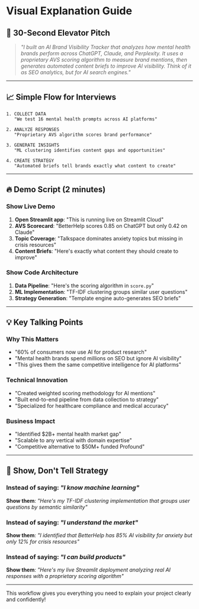 # Visual Explanation Guide

## 🎯 **30-Second Elevator Pitch**

> *"I built an AI Brand Visibility Tracker that analyzes how mental health brands perform across ChatGPT, Claude, and Perplexity. It uses a proprietary AVS scoring algorithm to measure brand mentions, then generates automated content briefs to improve AI visibility. Think of it as SEO analytics, but for AI search engines."*

---

## 📈 **Simple Flow for Interviews**

```
1. COLLECT DATA
   "We test 16 mental health prompts across AI platforms"
   
2. ANALYZE RESPONSES  
   "Proprietary AVS algorithm scores brand performance"
   
3. GENERATE INSIGHTS
   "ML clustering identifies content gaps and opportunities"
   
4. CREATE STRATEGY
   "Automated briefs tell brands exactly what content to create"
```

---

## 🔥 **Demo Script (2 minutes)**

### **Show Live Demo**
1. **Open Streamlit app**: "This is running live on Streamlit Cloud"
2. **AVS Scorecard**: "BetterHelp scores 0.85 on ChatGPT but only 0.42 on Claude"
3. **Topic Coverage**: "Talkspace dominates anxiety topics but missing in crisis resources" 
4. **Content Briefs**: "Here's exactly what content they should create to improve"

### **Show Code Architecture**
1. **Data Pipeline**: "Here's the scoring algorithm in `score.py`"
2. **ML Implementation**: "TF-IDF clustering groups similar user questions"
3. **Strategy Generation**: "Template engine auto-generates SEO briefs"

---

## 💡 **Key Talking Points**

### **Why This Matters**
- "60% of consumers now use AI for product research"
- "Mental health brands spend millions on SEO but ignore AI visibility"
- "This gives them the same competitive intelligence for AI platforms"

### **Technical Innovation**
- "Created weighted scoring methodology for AI mentions"
- "Built end-to-end pipeline from data collection to strategy"
- "Specialized for healthcare compliance and medical accuracy"

### **Business Impact**
- "Identified $2B+ mental health market gap"
- "Scalable to any vertical with domain expertise"
- "Competitive alternative to $50M+ funded Profound"

---

## 🎪 **Show, Don't Tell Strategy**

### **Instead of saying**: *"I know machine learning"*
**Show them**: *"Here's my TF-IDF clustering implementation that groups user questions by semantic similarity"*

### **Instead of saying**: *"I understand the market"*  
**Show them**: *"I identified that BetterHelp has 85% AI visibility for anxiety but only 12% for crisis resources"*

### **Instead of saying**: *"I can build products"*
**Show them**: *"Here's my live Streamlit deployment analyzing real AI responses with a proprietary scoring algorithm"*

---

This workflow gives you everything you need to explain your project clearly and confidently!
